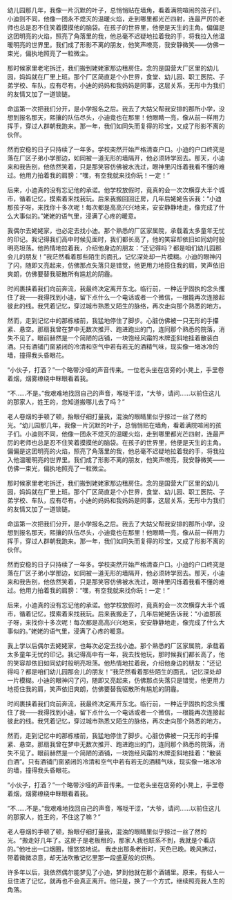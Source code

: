 幼儿园那几年，我像一片沉默的叶子，总悄悄贴在墙角，看着满院喧闹的孩子们。小迪则不同，他像一团永不熄灭的温暖火焰，走到哪里都光芒四射，连最严厉的老师也总是忍不住笑着摸摸他的脑袋。在孩子的世界里，他便是天生的主角。偏偏是这团明亮的火焰，照亮了角落里的我，他总毫不迟疑地拉着我的手，将我拉入他温暖明亮的世界里。我们成了形影不离的朋友，他笑声嘹亮，我安静微笑——仿佛一束光，偏执地照亮了一粒微尘。

那时候家里老宅拆迁，我们搬到姥姥家那边租房住。念的是国营大厂区里的幼儿园，妈妈就在厂里上班。那个厂区简直是个小世界，食堂、幼儿园、职工医院、子弟学校、车队，应有尽有。小迪的妈妈和我妈妈是同事，这层关系，无形中为我们的友情又加了一道锁链。

命运第一次把我们分开，是小学报名之后。我去了大姑父帮我安排的那所小学，没想到报名那天，熙攘的队伍尽头，小迪竟也在那里！他眼睛一亮，像从前一样用力挥手，穿过人群朝我跑来。那一年，我们如同失而复得的珍宝，又成了形影不离的伙伴。

然而安稳的日子只持续了一年多。学校突然开始严格清查户口。小迪的户口终究是落在厂区子弟小学那边，如同被一道无形的墙隔开，他必须转学回去。那天，小迪来和我告别，他依然笑着，只是那笑容仿佛被水洗过，眼神里闪烁着我看不懂的难过。他用力拍着我的肩膀：“嘿，有空我就来找你玩！一定！”

后来，小迪真的没有忘记他的承诺。他学校放假时，竟真的会一次次横穿大半个城市，循着记忆，摸索着来找我玩。后来我搬回回迁房，几年后姥姥告诉我：“小迪那孩子呀，来找你十多次呢！每次都是高高兴兴地来，安安静静地走，像完成了什么大事似的。”姥姥的语气里，浸满了心疼的暖意。

我偶尔去姥姥家，也必定去找小迪。那个熟悉的厂区家属院，承载着太多童年无忧的印记。我记得我们高中时候见面时，我们都长高了，他的笑容却依旧如同幼时般明亮坦荡。他热情地拉着我，介绍他身边的朋友：“还记得吗？都是咱们幼儿园那会儿的朋友！”我茫然看着那些陌生的面孔，记忆深处却一片模糊。小迪的眼神闪了闪，随即又亮起来，仿佛那点失落只是错觉，他更用力地揽住我的肩，笑声依旧爽朗，仿佛要替我驱散所有尴尬的阴霾。

时间裹挟着我们向前奔流，我最终决定离开东北。临行前，一种近乎固执的念头攫住了我——我得找到小迪，留下点什么一个电话或者一个微信，一根能再次连接起彼此的线。我凭着记忆，穿过城市熟悉又陌生的脉络，再次走向那个熟悉的地方。

然而，走到记忆中的那栋楼前，我猛地停住了脚步。心脏仿佛被一只无形的手攥紧、悬空。那扇我曾在梦中无数次推开、跑进跑出的门，连同那个熟悉的院落，消失不见了。眼前赫然是一个简陋的店铺，一块饱经风霜的木牌歪斜地挂着散装白酒。只有酒铺门窗紧闭的冷清和空气中若有若无的酒精气味，现实像一堵冰冷的墙，撞得我头昏眼花。

“小伙子，打酒？”一个略带沙哑的声音传来。一位老头坐在店旁的小凳上，手里卷着烟，烟雾缭绕中眯眼看着我。

“不……不是。”我艰难地找回自己的声音，喉咙干涩，“大爷，请问……以前住这儿的那家人，姓王的，您知道搬哪儿去了吗？”

老人卷烟的手顿了顿，抬眼仔细打量我，混浊的眼睛里似乎掠过一丝了然的光。“幼儿园那几年，我像一片沉默的叶子，总悄悄贴在墙角，看着满院喧闹的孩子们。小迪则不同，他像一团永不熄灭的温暖火焰，走到哪里都光芒四射，连最严厉的老师也总是忍不住笑着摸摸他的脑袋。在孩子的世界里，他便是天生的主角。偏偏是这团明亮的火焰，照亮了角落里的我，他总毫不迟疑地拉着我的手，将我拉入他温暖明亮的世界里。我们成了形影不离的朋友，他笑声嘹亮，我安静微笑——仿佛一束光，偏执地照亮了一粒微尘。

那时候家里老宅拆迁，我们搬到姥姥家那边租房住。念的是国营大厂区里的幼儿园，妈妈就在厂里上班。那个厂区简直是个小世界，食堂、幼儿园、职工医院、子弟学校、车队，应有尽有。小迪的妈妈和我妈妈是同事，这层关系，无形中为我们的友情又加了一道锁链。

命运第一次把我们分开，是小学报名之后。我去了大姑父帮我安排的那所小学，没想到报名那天，熙攘的队伍尽头，小迪竟也在那里！他眼睛一亮，像从前一样用力挥手，穿过人群朝我跑来。那一年，我们如同失而复得的珍宝，又成了形影不离的伙伴。

然而安稳的日子只持续了一年多。学校突然开始严格清查户口。小迪的户口终究是落在厂区子弟小学那边，如同被一道无形的墙隔开，他必须转学回去。那天，小迪来和我告别，他依然笑着，只是那笑容仿佛被水洗过，眼神里闪烁着我看不懂的难过。他用力拍着我的肩膀：“嘿，有空我就来找你玩！一定！”

后来，小迪真的没有忘记他的承诺。他学校放假时，竟真的会一次次横穿大半个城市，循着记忆，摸索着来找我玩。后来我搬走了，几年后姥姥告诉我：“小迪那孩子呀，来找你十多次呢！每次都是高高兴兴地来，安安静静地走，像完成了什么大事似的。”姥姥的语气里，浸满了心疼的暖意。

我上学以后偶尔去姥姥家，也每次必定去找小迪。那个熟悉的厂区家属院，承载着太多童年无忧的印记。我记得高中有一年，我去找他玩，那时候我们都长高了，他的笑容却依旧如同幼时般明亮坦荡。他热情地拉着我，介绍他身边的朋友：“还记得吗？都是咱们幼儿园那会儿的朋友！”我茫然看着那些陌生的面孔，记忆深处却一片模糊。小迪的眼神闪了闪，随即又亮起来，仿佛那点失落只是错觉，他更用力地揽住我的肩，笑声依旧爽朗，仿佛要替我驱散所有尴尬的阴霾。

时间裹挟着我们向前奔流，我最终决定离开东北。临行前，一种近乎固执的念头攫住了我——我得找到小迪，留下点什么一个电话或者一个微信，一根能再次连接起彼此的线。我凭着记忆，穿过城市熟悉又陌生的脉络，再次走向那个熟悉的地方。

然而，走到记忆中的那栋楼前，我猛地停住了脚步。心脏仿佛被一只无形的手攥紧、悬空。那扇我曾在梦中无数次推开、跑进跑出的门，连同那个熟悉的院落，消失不见了。眼前赫然是一个简陋的酒铺，一块饱经风霜的木牌歪斜地挂着：“散装白酒”。只有酒铺门窗紧闭的冷清和空气中若有若无的酒精气味，现实像一堵冰冷的墙，撞得我头昏眼花。

“小伙子，打酒？”一个略带沙哑的声音传来。一位老头坐在店旁的小凳上，手里卷着烟，烟雾缭绕中眯眼看着我。

“不……不是。”我艰难地找回自己的声音，喉咙干涩，“大爷，请问……以前住这儿的那家人，姓王的，不住这了嘛？”

老人卷烟的手顿了顿，抬眼仔细打量我，混浊的眼睛里似乎掠过一丝了然的光。“搬走好几年了。这房子是老板租的，那家人我也联系不到，我就是个看店的。”他吐出一口烟圈，慢悠悠地说。 我走出那条老街时，天色已晚。晚风拂过，带着微微凉意，却无法吹散记忆里那一段盛夏般的炽热。

许多年以后，我依然偶尔能梦见了小迪，梦到他就在那个酒铺里。原来，有些人一旦住进了记忆，就再也不会真正离开。他只是，换了一个方式，继续照亮我人生的角落。